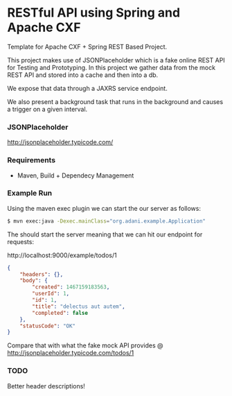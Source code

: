 # RESTful API using Spring and Apache CXF

Template for Apache CXF + Spring REST Based Project. 

This project makes use of JSONPlaceholder which is a fake online REST API for Testing and Prototyping. In this project we gather data from the mock REST API and stored into a cache and then into a db. 

We expose that data through a JAXRS service endpoint.

We also present a background task that runs in the background and causes a trigger on a given interval. 

### JSONPlaceholder
http://jsonplaceholder.typicode.com/

### Requirements
 - Maven, Build + Dependecy Management
### Example Run
Using the maven exec plugin we can start the our server as follows: 

```sh
$ mvn exec:java -Dexec.mainClass="org.adani.example.Application"
```

The should start the server meaning that we can hit our endpoint for requests: 

http://localhost:9000/example/todos/1

```json
{
	"headers": {},
	"body": {
		"created": 1467159183563,
		"userId": 1,
		"id": 1,
		"title": "delectus aut autem",
		"completed": false
	},
	"statusCode": "OK"
}
```

Compare that with what the fake mock API provides @ http://jsonplaceholder.typicode.com/todos/1 


### TODO
Better header descriptions!